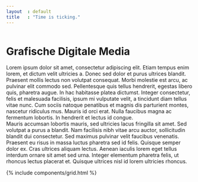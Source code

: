 ```yaml
---
layout  : default
title   : "Time is ticking."
---
```


<div class="container flex column maxed">
    <div class="row flex column centered justified-c">
        <h1 class="ahs__title padded-top-xxl padded-bottom-xxl">
            <span class="blue">Grafische Digitale</span> Media
        </h1>
        <div class="ahs__paragraph">
            <p>
            Lorem ipsum dolor sit amet, consectetur adipiscing elit. Etiam tempus enim lorem, et dictum velit ultricies a. Donec sed dolor et purus ultrices blandit. Praesent mollis lectus non volutpat consequat. Morbi molestie est arcu, ac pulvinar elit commodo sed. Pellentesque quis tellus hendrerit, egestas libero quis, pharetra augue. In hac habitasse platea dictumst. Integer consectetur, felis et malesuada facilisis, ipsum mi vulputate velit, a tincidunt diam tellus vitae nunc. Cum sociis natoque penatibus et magnis dis parturient montes, nascetur ridiculus mus. Mauris id orci erat. Nulla faucibus magna ac fermentum lobortis. In hendrerit et lectus id congue.
            <br>
            Mauris accumsan lobortis mauris, sed ultricies lacus fringilla sit amet. Sed volutpat a purus a blandit. Nam facilisis nibh vitae arcu auctor, sollicitudin blandit dui consectetur. Sed maximus pulvinar velit faucibus venenatis. Praesent eu risus in massa luctus pharetra sed id felis. Quisque semper dolor ex. Cras ultrices aliquam lectus. Aenean iaculis lorem eget tellus interdum ornare sit amet sed urna. Integer elementum pharetra felis, ut rhoncus lectus placerat et. Quisque ultrices nisl id lorem ultricies rhoncus.
            </p>
        </div>
    </div>
</div>
{% include components/grid.html %}